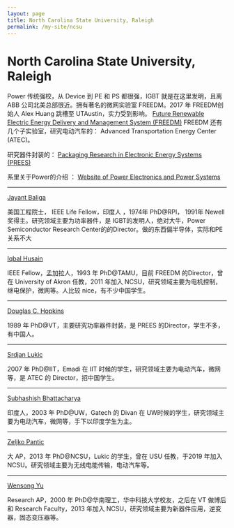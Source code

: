 ```yaml
---
layout: page
title: North Carolina State University, Raleigh
permalink: /my-site/ncsu
---
```

# North Carolina State University, Raleigh

Power 传统强校，从 Device 到 PE 和 PS 都很强，IGBT 就是在这里发明，且离ABB 公司北美总部很近。拥有著名的微网实验室 FREEDM。2017 年 FREEDM创始人 Alex Huang 跳槽至 UTAustin，实力受到影响。 
[Future Renewable Electric Energy Delivery and Management System (FREEDM)](https://www.freedm.ncsu.edu/) FREEDM 还有几个子实验室，研究电动汽车的： Advanced Transportation Energy Center (ATEC)。

研究器件封装的： 
[Packaging Research in Electronic Energy Systems (PREES)](http://www.dchopkins.com/)

系里关于Power的介绍 ： [Website of Power Electronics and Power Systems](https://www.ece.ncsu.edu/research/pes)

---

[Jayant Baliga](https://www.ece.ncsu.edu/people/bjbaliga/)

美国工程院士， IEEE Life Fellow，印度人 ，1974年 PhD@RPI， 1991年 Newell奖得主。研究领域主要为功率器件，是 IGBT的发明人，绝对大牛，Power Semiconductor Research Center的的Director。做的东西偏半导体，实际和PE关系不大

---

[Iqbal Husain](https://www.ece.ncsu.edu/people/ihusain2/)

IEEE Fellow，孟加拉人，1993 年 PhD@TAMU，目前 FREEDM 的Director，曾在 University of Akron 任教，2011 年加入 NCSU，研究领域主要为电机控制，继电保护，微网等。人比较 nice，有不少中国学生。 

---

[Douglas C. Hopkins](https://www.ece.ncsu.edu/people/dchopki2/)

1989 年 PhD@VT，主要研究功率器件封装，是 PREES 的Director，学生不多，有中国人。 

---

[Srdjan Lukic](https://www.ece.ncsu.edu/people/smlukic/)

2007 年 PhD@IIT，Emadi 在 IIT 时候的学生，研究领域主要为电动汽车，微网等，是 ATEC 的 Director，招中国学生。 

---

[Subhashish Bhattacharya](https://www.ece.ncsu.edu/people/sbhatta4/)

印度人，2003 年 PhD@UW，Gatech 的 Divan 在 UW时候的学生，研究领域主要为电动汽车，微网等，手下以印度学生为主。

---

[Zeljko Pantic](https://www.freedm.ncsu.edu/people/zeljko-pantic/)

大 AP，2013 年 PhD@NCSU，Lukic 的学生，曾在 USU 任教，于2019 年加入 NCSU。研究领域主要为无线电能传输，电动汽车等。 

---

[Wensong Yu](https://www.freedm.ncsu.edu/people/wyu2/)

Research AP，2000 年 PhD@华南理工，华中科技大学校友，之后在 VT 做博后和 Research Faculty，2013 年加入 NCSU，研究领域主要为新器件应用，逆变器，固态变压器等。 

